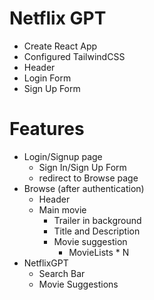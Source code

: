 # Netflix GPT

- Create React App
- Configured TailwindCSS
- Header
- Login Form
- Sign Up Form

# Features

- Login/Signup page
  - Sign In/Sign Up Form
  - redirect to Browse page
- Browse (after authentication)
  - Header
  - Main movie
    - Trailer in background
    - Title and Description
    - Movie suggestion
      - MovieLists \* N
- NetflixGPT
  - Search Bar
  - Movie Suggestions
